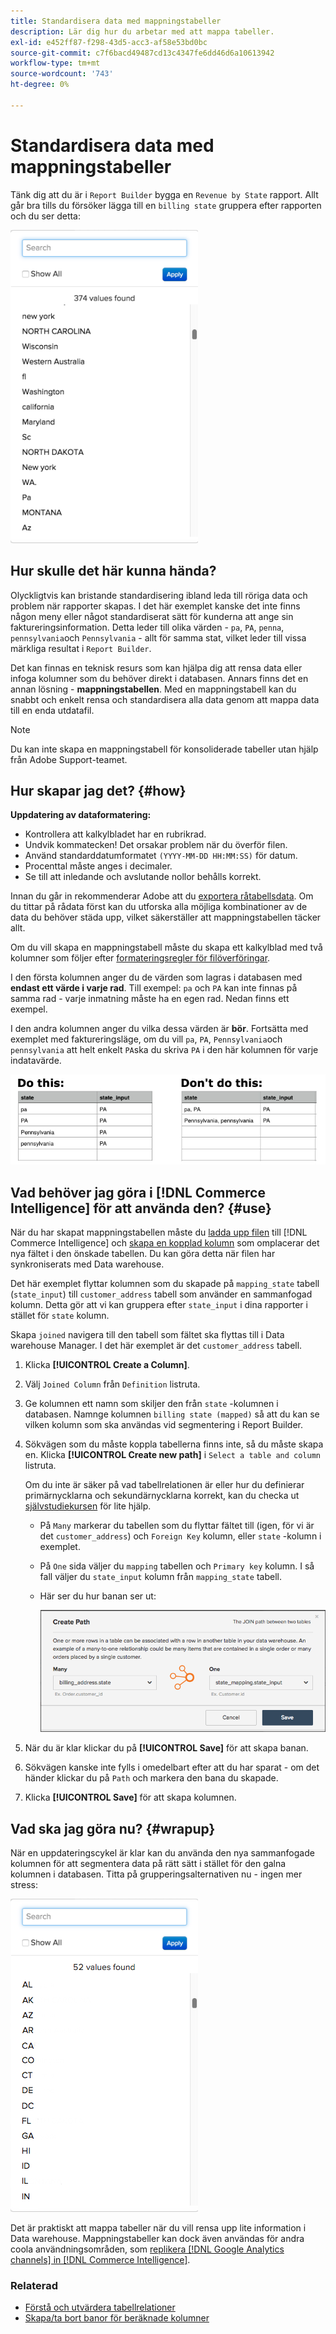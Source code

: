 ```yaml
---
title: Standardisera data med mappningstabeller
description: Lär dig hur du arbetar med att mappa tabeller.
exl-id: e452ff87-f298-43d5-acc3-af58e53bd0bc
source-git-commit: c7f6bacd49487cd13c4347fe6dd46d6a10613942
workflow-type: tm+mt
source-wordcount: '743'
ht-degree: 0%

---
```


# Standardisera data med mappningstabeller

Tänk dig att du är i `Report Builder` bygga en `Revenue by State` rapport. Allt går bra tills du försöker lägga till en `billing state` gruppera efter rapporten och du ser detta:

![](../../assets/Messy_State_Segments.png)

## Hur skulle det här kunna hända?

Olyckligtvis kan bristande standardisering ibland leda till röriga data och problem när rapporter skapas. I det här exemplet kanske det inte finns någon meny eller något standardiserat sätt för kunderna att ange sin faktureringsinformation. Detta leder till olika värden - `pa`, `PA`, `penna`, `pennsylvania`och `Pennsylvania` - allt för samma stat, vilket leder till vissa märkliga resultat i `Report Builder`.

Det kan finnas en teknisk resurs som kan hjälpa dig att rensa data eller infoga kolumner som du behöver direkt i databasen. Annars finns det en annan lösning - **mappningstabellen**. Med en mappningstabell kan du snabbt och enkelt rensa och standardisera alla data genom att mappa data till en enda utdatafil.

>[!NOTE]
>
>Du kan inte skapa en mappningstabell för konsoliderade tabeller utan hjälp från Adobe Support-teamet.

## Hur skapar jag det? {#how}

**Uppdatering av dataformatering:**

* Kontrollera att kalkylbladet har en rubrikrad.
* Undvik kommatecken! Det orsakar problem när du överför filen.
* Använd standarddatumformatet `(YYYY-MM-DD HH:MM:SS)` för datum.
* Procenttal måste anges i decimaler.
* Se till att inledande och avslutande nollor behålls korrekt.

Innan du går in rekommenderar Adobe att du [exportera råtabellsdata](../../tutorials/export-raw-data.md). Om du tittar på rådata först kan du utforska alla möjliga kombinationer av de data du behöver städa upp, vilket säkerställer att mappningstabellen täcker allt.

Om du vill skapa en mappningstabell måste du skapa ett kalkylblad med två kolumner som följer efter [formateringsregler för filöverföringar](../../data-analyst/importing-data/connecting-data/using-file-uploader.md).

I den första kolumnen anger du de värden som lagras i databasen med **endast ett värde i varje rad**. Till exempel: `pa` och `PA` kan inte finnas på samma rad - varje inmatning måste ha en egen rad. Nedan finns ett exempel.

I den andra kolumnen anger du vilka dessa värden är **bör**. Fortsätta med exemplet med faktureringsläge, om du vill `pa`, `PA`, `Pennsylvania`och `pennsylvania` att helt enkelt `PA`ska du skriva `PA` i den här kolumnen för varje indatavärde.

![](../../assets/Mapping_table_examples.jpg)

## Vad behöver jag göra i [!DNL Commerce Intelligence] för att använda den? {#use}

När du har skapat mappningstabellen måste du [ladda upp filen](../../data-analyst/importing-data/connecting-data/using-file-uploader.md) till [!DNL Commerce Intelligence] och [skapa en kopplad kolumn](../../data-analyst/data-warehouse-mgr/calc-column-types.md) som omplacerar det nya fältet i den önskade tabellen. Du kan göra detta när filen har synkroniserats med Data warehouse.

Det här exemplet flyttar kolumnen som du skapade på `mapping_state` tabell (`state_input`) till `customer_address` tabell som använder en sammanfogad kolumn. Detta gör att vi kan gruppera efter `state_input` i dina rapporter i stället för `state` kolumn.

Skapa `joined` navigera till den tabell som fältet ska flyttas till i Data warehouse Manager. I det här exemplet är det `customer_address` tabell.

1. Klicka **[!UICONTROL Create a Column]**.
1. Välj `Joined Column` från `Definition` listruta.
1. Ge kolumnen ett namn som skiljer den från `state` -kolumnen i databasen. Namnge kolumnen `billing state (mapped)` så att du kan se vilken kolumn som ska användas vid segmentering i Report Builder.
1. Sökvägen som du måste koppla tabellerna finns inte, så du måste skapa en. Klicka **[!UICONTROL Create new path]**  i `Select a table and column` listruta.

   Om du inte är säker på vad tabellrelationen är eller hur du definierar primärnycklarna och sekundärnycklarna korrekt, kan du checka ut [självstudiekursen](../../data-analyst/data-warehouse-mgr/create-paths-calc-columns.md) för lite hjälp.

   * På `Many` markerar du tabellen som du flyttar fältet till (igen, för vi är det `customer_address`) och `Foreign Key` kolumn, eller `state` -kolumn i exemplet.
   * På `One` sida väljer du `mapping` tabellen och `Primary key` kolumn. I så fall väljer du `state_input` kolumn från `mapping_state` tabell.
   * Här ser du hur banan ser ut:

      ![](../../assets/State_Mapping_Path.png)

1. När du är klar klickar du på **[!UICONTROL Save]** för att skapa banan.
1. Sökvägen kanske inte fylls i omedelbart efter att du har sparat - om det händer klickar du på `Path` och markera den bana du skapade.
1. Klicka **[!UICONTROL Save]** för att skapa kolumnen.

## Vad ska jag göra nu? {#wrapup}

När en uppdateringscykel är klar kan du använda den nya sammanfogade kolumnen för att segmentera data på rätt sätt i stället för den galna kolumnen i databasen. Titta på grupperingsalternativen nu - ingen mer stress:

![](../../assets/Clean_State_Segments.png)

Det är praktiskt att mappa tabeller när du vill rensa upp lite information i Data warehouse. Mappningstabeller kan dock även användas för andra coola användningsområden, som [replikera [!DNL Google Analytics channels] in [!DNL Commerce Intelligence]](../data-warehouse-mgr/rep-google-analytics-channels.md).

### Relaterad

* [Förstå och utvärdera tabellrelationer](../data-warehouse-mgr/table-relationships.md)
* [Skapa/ta bort banor för beräknade kolumner](../data-warehouse-mgr/create-paths-calc-columns.md)
